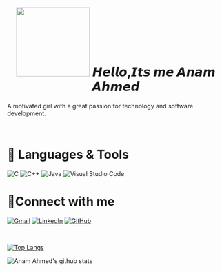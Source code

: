 <h1 align="center"><img src="https://media.giphy.com/media/3ohhwMDyS6rv3sB8yI/giphy.gif" width="170px" height="160px" > 𝙃𝙚𝙡𝙡𝙤,𝙄𝙩𝙨 𝙢𝙚 𝘼𝙣𝙖𝙢 𝘼𝙝𝙢𝙚𝙙 </h1>

A motivated girl with a great passion for technology and software development.

<!-- - 🔭 I’m currently working on spaceX project
- 🌱 I’m currently learning ...
- 👯 I’m looking to collaborate on ...
- 🤔 I’m looking for help with ...
- 💬 Ask me about ...
- 📫 How to reach me: ...
- 😄 Pronouns: ...
- ⚡ Fun fact: ... -->
<!-- <img src="https://media.giphy.com/media/3ohhwMDyS6rv3sB8yI/giphy.gif" width="170px">  -->
<br>

# 🧨 Languages & Tools

![C](https://img.shields.io/badge/c-%2300599C.svg?style=for-the-badge&logo=c&logoColor=white)
![C++](https://img.shields.io/badge/c++-%2300599C.svg?style=for-the-badge&logo=c%2B%2B&logoColor=white)
![Java](https://img.shields.io/badge/java-%23ED8B00.svg?style=for-the-badge&logo=java&logoColor=white)
![Visual Studio Code](https://img.shields.io/badge/Visual%20Studio%20Code-0078d7.svg?style=for-the-badge&logo=visual-studio-code&logoColor=white)
<br>

# 🧨Connect with me

[![Gmail](https://img.shields.io/badge/Gmail-D14836?style=for-the-badge&logo=gmail&logoColor=white)](mailto:anamahmad9518@gmail.com)
[![LinkedIn](https://img.shields.io/badge/linkedin-%230077B5.svg?style=for-the-badge&logo=linkedin&logoColor=white)](https://www.linkedin.com/in/ianamahmed)
[![GitHub](https://img.shields.io/badge/github-%23121011.svg?style=for-the-badge&logo=github&logoColor=white)](https://github.com/ianamahmed)

<br>

[![Top Langs](https://github-readme-stats.vercel.app/api/top-langs/?username=ianamahmed&layout=compact&theme=react)](https://github.com/ianamahmed/github-readme-stats)

![Anam Ahmed's github stats](https://github-readme-stats.vercel.app/api?username=ianamahmed&theme=react&show_icons=true)

<!-- **ianamahmed/ianamahmed** is a ✨ _special_ ✨ repository because its `README.md` (this file) appears on your GitHub profile.

Here are some ideas to get you started:

- 🔭 I’m currently working on ...
- 🌱 I’m currently learning ...
- 👯 I’m looking to collaborate on ...
- 🤔 I’m looking for help with ...
- 💬 Ask me about ...
- 📫 How to reach me: ...
- 😄 Pronouns: ...
- ⚡ Fun fact: ...
 -->
